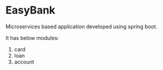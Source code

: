 # EasyBank

Microservices based application developed using spring boot.

It has below modules:

1. card
2. loan
3. account
